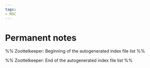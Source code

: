 ```yaml
---
tags: 
- MOC
---
```

# Permanent notes



%% Zoottelkeeper: Beginning of the autogenerated index file list  %%

%% Zoottelkeeper: End of the autogenerated index file list  %%


